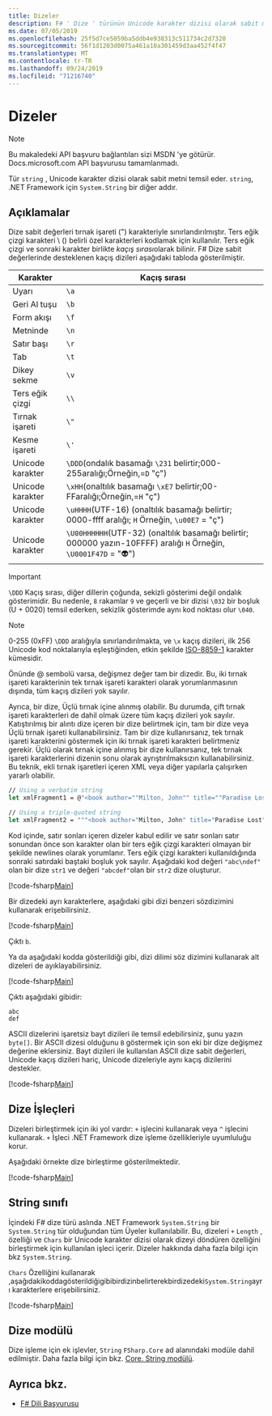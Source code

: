 ```yaml
---
title: Dizeler
description: F# ' Dize ' türünün Unicode karakter dizisi olarak sabit metni nasıl temsil ettiğini öğrenin.
ms.date: 07/05/2019
ms.openlocfilehash: 25f5d7ce5059ba5ddb4e938313c511734c2d7320
ms.sourcegitcommit: 56f1d1203d0075a461a10a301459d3aa452f4f47
ms.translationtype: MT
ms.contentlocale: tr-TR
ms.lasthandoff: 09/24/2019
ms.locfileid: "71216740"
---
```

# <a name="strings"></a>Dizeler

> [!NOTE]
> Bu makaledeki API başvuru bağlantıları sizi MSDN 'ye götürür.  Docs.microsoft.com API başvurusu tamamlanmadı.

Tür `string` , Unicode karakter dizisi olarak sabit metni temsil eder. `string`, .NET Framework için `System.String` bir diğer addır.

## <a name="remarks"></a>Açıklamalar

Dize sabit değerleri tırnak işareti (") karakteriyle sınırlandırılmıştır. Ters eğik çizgi karakteri \\ () belirli özel karakterleri kodlamak için kullanılır. Ters eğik çizgi ve sonraki karakter birlikte *kaçış sırası*olarak bilinir. F# Dize sabit değerlerinde desteklenen kaçış dizileri aşağıdaki tabloda gösterilmiştir.

|Karakter|Kaçış sırası|
|---------|---------------|
|Uyarı|`\a`|
|Geri Al tuşu|`\b`|
|Form akışı|`\f`|
|Metninde|`\n`|
|Satır başı|`\r`|
|Tab|`\t`|
|Dikey sekme|`\v`|
|Ters eğik çizgi|`\\`|
|Tırnak işareti|`\"`|
|Kesme işareti|`\'`|
|Unicode karakter|`\DDD`(ondalık basamağı `\231` belirtir;000-255aralığı;Örneğin,=`D` "ç")|
|Unicode karakter|`\xHH`(onaltılık basamağı `\xE7` belirtir;00-FFaralığı;Örneğin,=`H` "ç")|
|Unicode karakter|`\uHHHH`(UTF-16) (onaltılık basamağı belirtir; 0000-ffff aralığı; `H`  Örneğin, `\u00E7` = "ç")|
|Unicode karakter|`\U00HHHHHH`(UTF-32) (onaltılık basamağı belirtir; 000000 yazın-10FFFF) aralığı `H`  Örneğin, `\U0001F47D` = "👽")|

> [!IMPORTANT]
> `\DDD` Kaçış sırası, diğer dillerin çoğunda, sekizli gösterimi değil ondalık gösterimidir. Bu nedenle, `8` rakamlar `9` ve geçerli ve bir dizisi `\032` bir boşluk (U + 0020) temsil ederken, sekizlik gösterimde aynı kod noktası olur `\040`.

> [!NOTE]
> 0-255 (0xFF) `\DDD` aralığıyla sınırlandırılmakta, ve `\x` kaçış dizileri, ilk 256 Unicode kod noktalarıyla eşleştiğinden, etkin şekilde [ISO-8859-1](https://en.wikipedia.org/wiki/ISO/IEC_8859-1#Code_page_layout) karakter kümesidir.

Önünde @ sembolü varsa, değişmez değer tam bir dizedir. Bu, iki tırnak işareti karakterinin tek tırnak işareti karakteri olarak yorumlanmasının dışında, tüm kaçış dizileri yok sayılır.

Ayrıca, bir dize, Üçlü tırnak içine alınmış olabilir. Bu durumda, çift tırnak işareti karakterleri de dahil olmak üzere tüm kaçış dizileri yok sayılır. Katıştırılmış bir alıntı dize içeren bir dize belirtmek için, tam bir dize veya Üçlü tırnak işareti kullanabilirsiniz. Tam bir dize kullanırsanız, tek tırnak işareti karakterini göstermek için iki tırnak işareti karakteri belirtmeniz gerekir. Üçlü olarak tırnak içine alınmış bir dize kullanırsanız, tek tırnak işareti karakterlerini dizenin sonu olarak ayrıştırılmaksızın kullanabilirsiniz. Bu teknik, ekli tırnak işaretleri içeren XML veya diğer yapılarla çalışırken yararlı olabilir.

```fsharp
// Using a verbatim string
let xmlFragment1 = @"<book author=""Milton, John"" title=""Paradise Lost"">"

// Using a triple-quoted string
let xmlFragment2 = """<book author="Milton, John" title="Paradise Lost">"""
```

Kod içinde, satır sonları içeren dizeler kabul edilir ve satır sonları satır sonundan önce son karakter olan bir ters eğik çizgi karakteri olmayan bir şekilde newlines olarak yorumlanır. Ters eğik çizgi karakteri kullanıldığında sonraki satırdaki baştaki boşluk yok sayılır. Aşağıdaki kod değeri `"abc\ndef"` olan bir dize `str1` ve değeri `"abcdef"`olan bir `str2` dize oluşturur.

[!code-fsharp[Main](~/samples/snippets/fsharp/lang-ref-1/snippet1001.fs)]

Bir dizedeki ayrı karakterlere, aşağıdaki gibi dizi benzeri sözdizimini kullanarak erişebilirsiniz.

[!code-fsharp[Main](~/samples/snippets/fsharp/lang-ref-1/snippet1002.fs)]

Çıktı `b`.

Ya da aşağıdaki kodda gösterildiği gibi, dizi dilimi söz dizimini kullanarak alt dizeleri de ayıklayabilirsiniz.

[!code-fsharp[Main](~/samples/snippets/fsharp/lang-ref-1/snippet1003.fs)]

Çıktı aşağıdaki gibidir:

```console
abc
def
```

ASCII dizelerini işaretsiz bayt dizileri ile temsil edebilirsiniz, şunu yazın `byte[]`. Bir ASCII dizesi olduğunu `B` göstermek için son eki bir dize değişmez değerine eklersiniz. Bayt dizileri ile kullanılan ASCII dize sabit değerleri, Unicode kaçış dizileri hariç, Unicode dizeleriyle aynı kaçış dizilerini destekler.

[!code-fsharp[Main](~/samples/snippets/fsharp/lang-ref-1/snippet1004.fs)]

## <a name="string-operators"></a>Dize İşleçleri

Dizeleri birleştirmek için iki yol vardır: `+` işlecini kullanarak veya `^` işlecini kullanarak. `+` İşleci .NET Framework dize işleme özellikleriyle uyumluluğu korur.

Aşağıdaki örnekte dize birleştirme gösterilmektedir.

[!code-fsharp[Main](~/samples/snippets/fsharp/lang-ref-1/snippet1006.fs)]

## <a name="string-class"></a>String sınıfı

İçindeki F# dize türü aslında .NET Framework `System.String` bir `System.String` tür olduğundan tüm Üyeler kullanılabilir. Bu, dizeleri `+` `Length` , özelliği ve `Chars` bir Unicode karakter dizisi olarak dizeyi döndüren özelliğini birleştirmek için kullanılan işleci içerir. Dizeler hakkında daha fazla bilgi için bkz `System.String`.

`Chars` Özelliğini kullanarak ,aşağıdakikoddagösterildiğigibibirdizinbelirterekbirdizedeki`System.String`ayrı karakterlere erişebilirsiniz.

[!code-fsharp[Main](~/samples/snippets/fsharp/lang-ref-1/snippet1005.fs)]

## <a name="string-module"></a>Dize modülü

Dize işleme için ek işlevler, `String` `FSharp.Core` ad alanındaki modüle dahil edilmiştir. Daha fazla bilgi için bkz. [Core. String modülü](https://msdn.microsoft.com/visualfsharpdocs/conceptual/core.string-module-%5bfsharp%5d).

## <a name="see-also"></a>Ayrıca bkz.

- [F# Dili Başvurusu](index.md)
